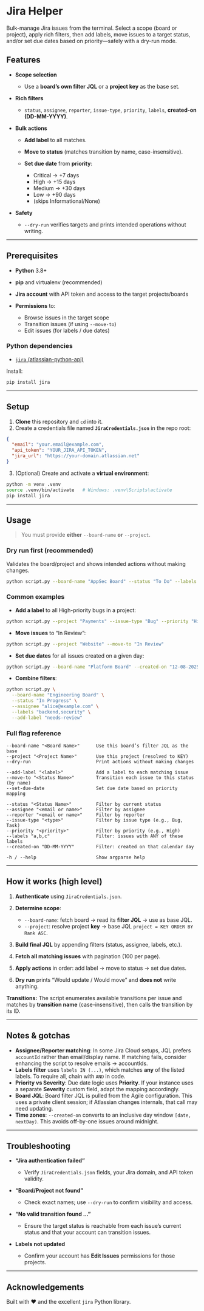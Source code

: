 # Jira Helper

Bulk-manage Jira issues from the terminal. Select a scope (board or project), apply rich filters, then add labels, move issues to a target status, and/or set due dates based on priority—safely with a dry-run mode.

## Features

* **Scope selection**

  * Use a **board’s own filter JQL** or a **project key** as the base set.
* **Rich filters**

  * `status`, `assignee`, `reporter`, `issue-type`, `priority`, `labels`, **created-on (DD-MM-YYYY)**.
* **Bulk actions**

  * **Add label** to all matches.
  * **Move to status** (matches transition by name, case-insensitive).
  * **Set due date** from **priority**:

    * Critical → +7 days
    * High → +15 days
    * Medium → +30 days
    * Low → +90 days
    * (skips Informational/None)
* **Safety**

  * `--dry-run` verifies targets and prints intended operations without writing.

---

## Prerequisites

* **Python** 3.8+
* **pip** and virtualenv (recommended)
* **Jira account** with API token and access to the target projects/boards
* **Permissions** to:

  * Browse issues in the target scope
  * Transition issues (if using `--move-to`)
  * Edit issues (for labels / due dates)

### Python dependencies

* [`jira` (atlassian-python-api)](https://pypi.org/project/jira/)

Install:

```bash
pip install jira
```

---

## Setup

1. **Clone** this repository and `cd` into it.
2. Create a credentials file named **`JiraCredentials.json`** in the repo root:

```json
{
  "email": "your.email@example.com",
  "api_token": "YOUR_JIRA_API_TOKEN",
  "jira_url": "https://your-domain.atlassian.net"
}
```

3. (Optional) Create and activate a **virtual environment**:

```bash
python -m venv .venv
source .venv/bin/activate   # Windows: .venv\Scripts\activate
pip install jira
```

---

## Usage

> You must provide **either** `--board-name` **or** `--project`.

### Dry run first (recommended)

Validates the board/project and shows intended actions without making changes.

```bash
python script.py --board-name "AppSec Board" --status "To Do" --labels "security,bug" --dry-run
```

### Common examples

* **Add a label** to all High-priority bugs in a project:

```bash
python script.py --project "Payments" --issue-type "Bug" --priority "High" --add-label "triaged"
```

* **Move issues** to “In Review”:

```bash
python script.py --project "Website" --move-to "In Review"
```

* **Set due dates** for all issues created on a given day:

```bash
python script.py --board-name "Platform Board" --created-on "12-08-2025" --set-due-date
```

* **Combine filters**:

```bash
python script.py \
  --board-name "Engineering Board" \
  --status "In Progress" \
  --assignee "alice@example.com" \
  --labels "backend,security" \
  --add-label "needs-review"
```

### Full flag reference

```text
--board-name "<Board Name>"      Use this board’s filter JQL as the base
--project "<Project Name>"       Use this project (resolved to KEY)
--dry-run                        Print actions without making changes

--add-label "<label>"            Add a label to each matching issue
--move-to "<Status Name>"        Transition each issue to this status (by name)
--set-due-date                   Set due date based on priority mapping

--status "<Status Name>"         Filter by current status
--assignee "<email or name>"     Filter by assignee
--reporter "<email or name>"     Filter by reporter
--issue-type "<type>"            Filter by issue type (e.g., Bug, Task)
--priority "<priority>"          Filter by priority (e.g., High)
--labels "a,b,c"                 Filter: issues with ANY of these labels
--created-on "DD-MM-YYYY"        Filter: created on that calendar day

-h / --help                      Show argparse help
```

---

## How it works (high level)

1. **Authenticate** using `JiraCredentials.json`.
2. **Determine scope**:

   * `--board-name`: fetch board → read its **filter JQL** → use as base JQL.
   * `--project`: resolve project **key** → base JQL `project = KEY ORDER BY Rank ASC`.
3. **Build final JQL** by appending filters (status, assignee, labels, etc.).
4. **Fetch all matching issues** with pagination (100 per page).
5. **Apply actions** in order: add label → move to status → set due dates.
6. **Dry run** prints “Would update / Would move” and **does not** write anything.

**Transitions:** The script enumerates available transitions per issue and matches by **transition name** (case-insensitive), then calls the transition by its ID.

---

## Notes & gotchas

* **Assignee/Reporter matching**: In some Jira Cloud setups, JQL prefers `accountId` rather than email/display name. If matching fails, consider enhancing the script to resolve emails → accountIds.
* **Labels filter** uses `labels IN (...)`, which matches **any** of the listed labels. To require all, chain with `AND` in code.
* **Priority vs Severity**: Due date logic uses **Priority**. If your instance uses a separate **Severity** custom field, adapt the mapping accordingly.
* **Board JQL**: Board filter JQL is pulled from the Agile configuration. This uses a private client session; if Atlassian changes internals, that call may need updating.
* **Time zones**: `--created-on` converts to an inclusive day window `[date, nextDay)`. This avoids off-by-one issues around midnight.

---

## Troubleshooting

* **“Jira authentication failed”**

  * Verify `JiraCredentials.json` fields, your Jira domain, and API token validity.
* **“Board/Project not found”**

  * Check exact names; use `--dry-run` to confirm visibility and access.
* **“No valid transition found …”**

  * Ensure the target status is reachable from each issue’s current status and that your account can transition issues.
* **Labels not updated**

  * Confirm your account has **Edit Issues** permissions for those projects.

---


## Acknowledgements

Built with ❤️ and the excellent `jira` Python library.
